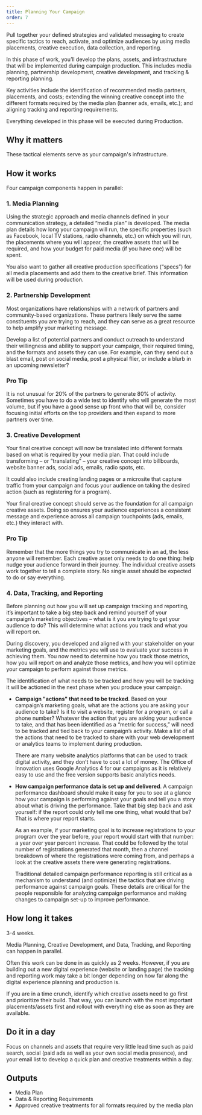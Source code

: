 ```yaml
---
title: Planning Your Campaign
order: 7
---
```


Pull together your defined strategies and validated messaging to create specific tactics to reach, activate, and optimize audiences by using media placements, creative execution, data collection, and reporting.

In this phase of work, you’ll develop the plans, assets, and infrastructure that will be implemented during campaign production. This includes media planning, partnership development, creative development, and tracking & reporting planning.

Key activities include the identification of recommended media partners, placements, and costs; extending the winning creative concept into the different formats required by the media plan (banner ads, emails, etc.); and aligning tracking and reporting requirements.

Everything developed in this phase will be executed during Production.

## Why it matters

These tactical elements serve as your campaign's infrastructure.

## How it works

Four campaign components happen in parallel:

### 1. Media Planning

Using the strategic approach and media channels defined in your communication strategy, a detailed “media plan” is developed. The media plan details how long your campaign will run, the specific properties (such as Facebook, local TV stations, radio channels, etc.) on which you will run, the placements where you will appear, the creative assets that will be required, and how your budget for paid media (if you have one) will be spent.

You also want to gather all creative production specifications (“specs”) for all media placements and add them to the creative brief. This information will be used during production.

### 2. Partnership Development

Most organizations have relationships with a network of partners and community-based organizations. These partners likely serve the same constituents you are trying to reach, and they can serve as a great resource to help amplify your marketing message.

Develop a list of potential partners and conduct outreach to understand their willingness and ability to support your campaign, their required timing, and the formats and assets they can use. For example, can they send out a blast email, post on social media, post a physical flier, or include a blurb in an upcoming newsletter?

<div class="usa-alert usa-alert--info margin-top-5">
    <div class="usa-alert__body">
        <h3 class="usa-alert__heading">Pro Tip</h3>
        <p class="usa-alert__text">
            It is not unusual for 20% of the partners to generate 80% of  activity. Sometimes you have to do a wide test to identify who will generate the most volume, but if you have a good sense up front who that will be, consider focusing initial efforts on the top providers and then expand to more partners over time.
        </p>
    </div>
</div>

### 3. Creative Development

Your final creative concept will now be translated into different formats based on what is required by your media plan. That could include transforming – or “translating” – your creative concept into billboards, website banner ads, social ads, emails, radio spots, etc.

It could also include creating landing pages or a microsite that capture traffic from your campaign and focus your audience on taking the desired action (such as registering for a program).

Your final creative concept should serve as the foundation for all campaign creative assets. Doing so ensures your audience experiences a consistent message and experience across all campaign touchpoints (ads, emails, etc.) they interact with.

<div class="usa-alert usa-alert--info margin-top-5">
    <div class="usa-alert__body">
        <h3 class="usa-alert__heading">Pro Tip</h3>
        <p class="usa-alert__text">
            Remember that the more things you try to communicate in an ad, the less anyone will remember. Each creative asset only needs to do one thing: help nudge your audience forward in their journey. The individual creative assets work together to tell a complete story. No single asset should be expected to do or say everything.
        </p>
    </div>
</div>

### 4. Data, Tracking, and Reporting

Before planning out how you will set up campaign tracking and reporting, it’s important to take a big step back and remind yourself of your campaign’s marketing objectives – what is it you are trying to get your audience to do? This will determine what actions you track and what you will report on.

During discovery, you developed and aligned with your stakeholder on your marketing goals, and the metrics you will use to evaluate your success in achieving them. You now need to determine how you track those metrics, how you will report on and analyze those metrics, and how you will optimize your campaign to perform against those metrics.

The identification of what needs to be tracked and how you will be tracking it will be actioned in the next phase when you produce your campaign.

- **Campaign "actions" that need to be tracked**. Based on your campaign’s marketing goals, what are the actions you are asking your audience to take? Is it to visit a website, register for a program, or call a phone number? Whatever the action that you are asking your audience to take, and that has been identified as a “metric for success,” will need to be tracked and tied back to your campaign’s activity. Make a list of all the actions that need to be tracked to share with your web development or analytics teams to implement during production.

  There are many website analytics platforms that can be used to track digital activity, and they don’t have to cost a lot of money. The Office of Innovation uses Google Analytics 4 for our campaigns as it is relatively easy to use and the free version supports basic analytics needs.

- **How campaign performance data is set up and delivered**. A campaign performance dashboard should make it easy for you to see at a glance how your campaign is performing against your goals and tell you a story about what is driving the performance. Take that big step back and ask yourself: if the report could only tell me one thing, what would that be? That is where your report starts.

  As an example, if your marketing goal is to increase registrations to your program over the year before, your report would start with that number: a year over year percent increase. That could be followed by the total number of registrations generated that month, then a channel breakdown of where the registrations were coming from, and perhaps a look at the creative assets there were generating registrations.

  Traditional detailed campaign performance reporting is still critical as a mechanism to understand (and optimize) the tactics that are driving performance against campaign goals. These details are critical for the people responsible for analyzing campaign performance and making changes to campaign set-up to improve performance.

## How long it takes

3-4 weeks.

Media Planning, Creative Development, and Data, Tracking, and Reporting can happen in parallel.

Often this work can be done in as quickly as 2 weeks. However, if you are building out a new digital experience (website or landing page) the tracking and reporting work may take a bit longer depending on how far along the digital experience planning and production is.

If you are in a time crunch, identify which creative assets need to go first and prioritize their build. That way, you can launch with the most important placements/assets first and rollout with everything else as soon as they are available.

## Do it in a day

Focus on channels and assets that require very little lead time such as paid search, social (paid ads as well as your own social media presence), and your email list to develop a quick plan and creative treatments within a day.

## Outputs

- Media Plan
- Data & Reporting Requirements
- Approved creative treatments for all formats required by the media plan
